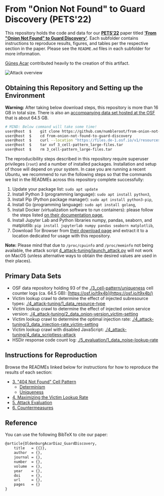 # From "Onion Not Found" to Guard Discovery (PETS'22)

This repository holds the code and data for our **[PETS'22](https://petsymposium.org/cfp22.php)** paper titled **['From "Onion Not Found" to Guard Discovery'](https://www.esat.kuleuven.be/cosic/publications/article-3392.pdf)**. Each subfolder contains instructions to reproduce results, figures, and tables per the respective section in the paper. Please see the `README.md` files in each subfolder for more information.

[Güneş Acar](https://github.com/gunesacar) contributed heavily to the creation of this artifact.

![Attack overview](https://user-images.githubusercontent.com/1864826/139098575-c23e1265-5885-4a68-aab8-41d89466ad51.png)


## Obtaining this Repository and Setting up the Environment

**Warning:** After taking below download steps, this repository is more than 16 GB in total size. There is also an [accompanying data set hosted at the OSF](https://osf.io/t9x4b/) that is about 64.5 GB.

```bash
# MIND: Below command will take some time!
user@host  $    git clone https://github.com/numbleroot/from-onion-not-found-to-guard-discovery.git
user@host  $    cd from-onion-not-found-to-guard-discovery
user@host  $    curl --location "https://files.de-1.osf.io/v1/resources/mbn95/providers/osfstorage/617bf5ad91ed6e00f3891f66?action=download&version=1&direct" --output 3_cell-pattern_large-files.tar
user@host  $    tar xvf 3_cell-pattern_large-files.tar
user@host  $    rm 3_cell-pattern_large-files.tar
```

The reproducibility steps described in this repository require superuser privileges (`root`) and a number of installed packages. Installation and setup of those will depend on your system. In case you are running a recent Ubuntu, we recommend to run the following steps so that the commands we list in the READMEs across this repository complete successfully:
1. Update your package list: `sudo apt update`
2. Install Python 3 (programming language): `sudo apt install python3`,
3. Install Pip (Python package manager): `sudo apt install python3-pip`,
4. Install Go (programming language): `sudo apt install golang`,
5. Install Docker (virtualization software to run containers): please follow the steps listed [on their documentation page](https://docs.docker.com/engine/install/ubuntu/),
6. Install Jupyter Lab and Python libraries numpy, pandas, seaborn, and matplotlib: `pip install jupyterlab numpy pandas seaborn matplotlib`,
7. Download Tor Browser from [their download page](https://www.torproject.org/download/) and extract it to a location dedicated for usage with this repository.

**Note:** Please mind that due to `/proc/cpuinfo` and `/proc/meminfo` not being available, the attack script [4_attack-tuning/launch_attack.py](./4_attack-tuning/launch_attack.py) will not work on MacOS (unless alternative ways to obtain the desired values are used in their places).


## Primary Data Sets

* OSF data repository holding 93 of the [./3_cell-pattern/uniqueness](./3_cell-pattern/uniqueness) cell counter logs (ca. 64.5 GB): [https://osf.io/t9x4b](https://osf.io/t9x4b/)
* Victim lookup crawl to determine the effect of injected subresource types: [./4_attack-tuning/1_data_resource-type](./4_attack-tuning/1_data_resource-type)
* Victim lookup crawl to determine the effect of injected onion service version: [./4_attack-tuning/2_data_onion-version_victim-setting](./4_attack-tuning/2_data_onion-version_victim-setting)
* Victim lookup crawl to determine the optimal injection rate: [./4_attack-tuning/3_data_injection-rate_victim-setting](./4_attack-tuning/3_data_injection-rate_victim-setting)
* Victim lookup crawl with disabled JavaScript: [./4_attack-tuning/4_data_scriptless-attack](./4_attack-tuning/4_data_scriptless-attack)
* HSDir response code count log: [./5_evaluation/1_data_noise-lookup-rate](./5_evaluation/1_data_noise-lookup-rate)


## Instructions for Reproduction

Browse the READMEs linked below for instructions for how to reproduce the results of each section:
* [3. "404 Not Found" Cell Pattern](./3_cell-pattern/README.md)
  * [Determinism](./3_cell-pattern/determinism/README.md)
  * [Uniqueness](./3_cell-pattern/uniqueness/README.md)
* [4. Maximizing the Victim Lookup Rate](./4_attack-tuning/README.md)
* [5. Attack Evaluation](./5_evaluation/README.md)
* [6. Countermeasures](./6_countermeasures/README.md)


## Reference

You can use the following BibTeX to cite our paper:
```tex
@article{OldenburgAcarDiaz_GuardDiscovery,
    title   = {{}},
    author  = {},
    journal = {},
    number  = {},
    volume  = {},
    year    = {},
    doi     = {},
    url     = {},
    pages   = {}
}
```
